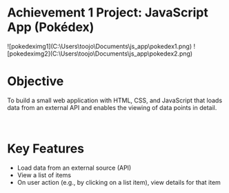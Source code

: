<h1>Achievement 1 Project: JavaScript App (Pokédex)</h1>
![pokedeximg1](C:\Users\toojo\Documents\js_app\pokedex1.png)
![pokedeximg2](C:\Users\toojo\Documents\js_app\pokedex2.png)
<br>
<h1>Objective</h1>
<p>To build a small web application with HTML, CSS, and JavaScript that loads data from an external API and enables the viewing of data points in detail.</p>
<br>
<h1>Key Features</h1>
<p>
  <ul>
    <li>Load data from an external source (API)</li>
    <li>View a list of items</li>
    <li>On user action (e.g., by clicking on a list item), view details for that item</li>
</ul
</p>
